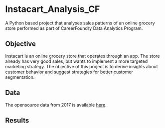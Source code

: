 # Instacart_Analysis_CF
A Python based project that analyses sales patterns of an online grocery store performed as part of CareerFoundry Data Analytics Program.


## Objective
Instacart is an online grocery store that operates through an app. The store already has very good sales, but wants to implement a more targeted marketing strategy. The objective of this project is to derive insights about customer behavior and suggest strategies for better customer segmentation.


## Data
The opensource data from 2017 is available [here](https://www.instacart.com/datasets/grocery-shopping-2017).


## Results
